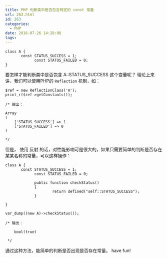```yaml
---
title: PHP 判断类中是否包含特定的 const 常量
url: 263.html
id: 263
categories:
  - PHP
date: 2016-07-26 14:28:08
tags:
---
```


    class A {
           const STATUS_SUCCESS = 1;
                 const STATUS_FAILED = 0;
    }
    
    

要怎样才能判断类中是否包含 A::STATUS_SUCCESS 这个变量呢？ 理论上来讲，我们可以使用PHP的 `Reflection` 机制，如：

    $ref = new ReflectionClass('A');
    print_r($ref->getConstants());
    
    /* 输出：
    
    Array
    (
        ['STATUS_SUCCESS'] => 1
        ['STATUS_FAILED'] => 0
    )
    
    */
    
    

但是， 使用 反射 的话，对性能影响可是很大的，如果只需要简单的判断是否存在某某名称的常量，可以这样操作：

    class A {
           const STATUS_SUCCESS = 1;
                 const STATUS_FAILED = 0;
    
                 public function checkStatus()
                 {
                         return defined("self::STATUS_SUCCESS");
                 }
    
    }
    
    var_dump((new A)->checkStatus());
    
    /* 输出：
    
        bool(true)
    
     */
    
    

通过这种方法，能简单的判断是否出现是否存在常量。 have fun!